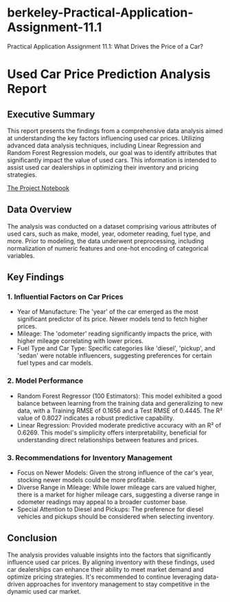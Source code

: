 # berkeley-Practical-Application-Assignment-11.1
Practical Application Assignment 11.1: What Drives the Price of a Car?

Used Car Price Prediction Analysis Report
=========================================

Executive Summary
-----------------

This report presents the findings from a comprehensive data analysis aimed at understanding the key factors influencing used car prices. Utilizing advanced data analysis techniques, including Linear Regression and Random Forest Regression models, our goal was to identify attributes that significantly impact the value of used cars. This information is intended to assist used car dealerships in optimizing their inventory and pricing strategies.

[The Project Notebook](used_car_prices.ipynb)

Data Overview
-------------

The analysis was conducted on a dataset comprising various attributes of used cars, such as make, model, year, odometer reading, fuel type, and more. Prior to modeling, the data underwent preprocessing, including normalization of numeric features and one-hot encoding of categorical variables.

Key Findings
------------

### 1\. **Influential Factors on Car Prices**

-   Year of Manufacture: The 'year' of the car emerged as the most significant predictor of its price. Newer models tend to fetch higher prices.
-   Mileage: The 'odometer' reading significantly impacts the price, with higher mileage correlating with lower prices.
-   Fuel Type and Car Type: Specific categories like 'diesel', 'pickup', and 'sedan' were notable influencers, suggesting preferences for certain fuel types and car models.

### 2\. **Model Performance**

-   Random Forest Regressor (100 Estimators): This model exhibited a good balance between learning from the training data and generalizing to new data, with a Training RMSE of 0.1656 and a Test RMSE of 0.4445. The R² value of 0.8027 indicates a robust predictive capability.
-   Linear Regression: Provided moderate predictive accuracy with an R² of 0.6269. This model's simplicity offers interpretability, beneficial for understanding direct relationships between features and prices.

### 3\. **Recommendations for Inventory Management**

-   Focus on Newer Models: Given the strong influence of the car's year, stocking newer models could be more profitable.
-   Diverse Range in Mileage: While lower mileage cars are valued higher, there is a market for higher mileage cars, suggesting a diverse range in odometer readings may appeal to a broader customer base.
-   Special Attention to Diesel and Pickups: The preference for diesel vehicles and pickups should be considered when selecting inventory.

Conclusion
----------

The analysis provides valuable insights into the factors that significantly influence used car prices. By aligning inventory with these findings, used car dealerships can enhance their ability to meet market demand and optimize pricing strategies. It's recommended to continue leveraging data-driven approaches for inventory management to stay competitive in the dynamic used car market.
